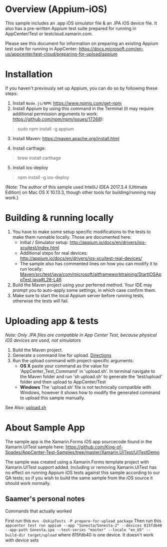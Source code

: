 # Overview (Appium-iOS)
This sample includes an .app iOS simulator file & an .IPA iOS device file. It also has a pre-written Appium test suite prepared for running in AppCenter/Test or testcloud.xamarin.com. 

Please see this document for information on preparing an existing Appium test suite for running in AppCenter: https://docs.microsoft.com/en-us/appcenter/test-cloud/preparing-for-upload/appium

# Installation
If you haven't previously set up Appium, you can do so by following these steps:

1. Install `Node.js/NPM`: https://www.npmjs.com/get-npm
2. Install Appium by using this command in the Terminal (it may require additional permission arguments to work: https://github.com/npm/npm/issues/17268): 
> sudo npm install -g appium

3. Install Maven: https://maven.apache.org/install.html

4. Install carthage:
> brew install carthage

5. Install ios-deploy 
> npm install -g ios-deploy

(Note: The author of this sample used IntelliJ IDEA 2017.3.4 (Ultimate Edition) on Mac OS X 10.13.3, though other tools for building/running may work.)
 
# Building & running locally
1. You have to make some setup specific modifications to the tests to make them runnable locally. Those are documented here:
   - Initial / Simulator setup: http://appium.io/docs/en/drivers/ios-xcuitest/index.html
   - Additional steps for real devices: http://appium.io/docs/en/drivers/ios-xcuitest-real-devices/
   - The sample also has commented lines on how you can modify it to run locally:
[Maven/src/test/java/com/microsoft/altframeworktraining/StartIOSAppTest.java#L28-L46](Maven/src/test/java/com/microsoft/altframeworktraining/StartIOSAppTest.java#L28-L46) 
2. Build the Maven project using your perferred method. Your IDE may prompt you to auto-apply some settings, in which case confirm them. 
3. Make sure to start the local Appium server before running tests, otherwise the tests will fail.  

# Uploading app & tests
*Note: Only .IPA files are compatible in App Center Test, because physical iOS devices are used, not simulators*

1. Build the Maven project.
2. Generate a command line for upload. [Directions](/../../#upload-commands)
3. Run the upload command with project-specific arguments:
   - **OS X** paste your command as the value for 'AppCenter_Test_Command' in 'upload.sh'. In terminal navigate to the Maven folder and run 'sh upload.sh' to generate the 'test/upload' folder and then upload to AppCenter/Test
   - **Windows** The 'upload.sh' file is not technically compatible with Windows, however it shows how to modify the generated command to upload this sample manually.
   
See Also: [upload.sh](Maven/upload.sh)

# About Sample App
The sample app is the Xamarin.Forms iOS app sourcecode found in the Xamarin.UITest sample here: https://github.com/King-of-Spades/AppCenter-Test-Samples/tree/master/Xamarin.UITest/UITestDemo

The sample was created using a Xamarin.Forms template project with Xamarin.UITest support added. Including or removing Xamarin.UITest has no effect on running Appium iOS tests against this sample according to our QA tests; so if you wish to build the same sample from the iOS source it should work normally. 

## Saamer's personal notes

Commands that actually worked

First run this 
`mvn -DskipTests -P prepare-for-upload package`
Then run this
`appcenter test run appium --app "Sonesta/Sonesta-2" --devices 815fdb40 --app-path Sonesta.ipa --test-series "master" --locale "en_US" --build-dir target/upload`
where 815fdb40 is one device. It doesn't work with device sets